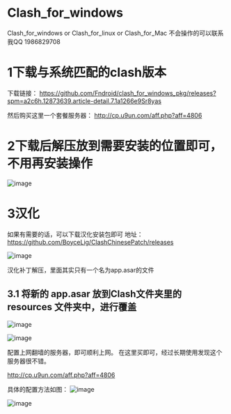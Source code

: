 # Clash_for_windows
Clash_for_windows or  Clash_for_linux or Clash_for_Mac
不会操作的可以联系我QQ 1986829708

# 1下载与系统匹配的clash版本

下载链接： https://github.com/Fndroid/clash_for_windows_pkg/releases?spm=a2c6h.12873639.article-detail.7.1a1266e9Sr8yas

然后购买这里一个套餐服务器： http://cp.u9un.com/aff.php?aff=4806 

# 2下载后解压放到需要安装的位置即可，不用再安装操作


![image](https://github.com/grant-tt/Clash_for_windows/assets/100757019/a3cd9601-7dc3-493f-8482-acb1514b11a3)


# 3汉化
如果有需要的话，可以下载汉化安装包即可
地址：  https://github.com/BoyceLig/ClashChinesePatch/releases

![image](https://github.com/grant-tt/Clash_for_windows/assets/100757019/b888799b-b228-4dee-ad36-6ce5a5f95a67)


汉化补丁解压，里面其实只有一个名为app.asar的文件
## 3.1 将新的 app.asar 放到Clash文件夹里的 resources 文件夹中，进行覆盖
![image](https://github.com/grant-tt/Clash_for_windows/assets/100757019/a906700f-3ee8-4f22-ae6c-7eab3c29085a)

![image](https://github.com/grant-tt/Clash_for_windows/assets/100757019/977daaf2-01d0-4544-8f20-50108017a6fd)


配置上网翻墙的服务器，即可顺利上网。
在这里买即可，经过长期使用发现这个服务器很不错。

http://cp.u9un.com/aff.php?aff=4806 


具体的配置方法如图：
![image](https://github.com/grant-tt/Clash_for_windows/assets/100757019/144f6b1c-0db3-42c7-8bc7-d2dd5458d4aa)

![image](https://github.com/grant-tt/Clash_for_windows/assets/100757019/101294bd-e468-48d1-84f7-6d37c6d1b97b)





